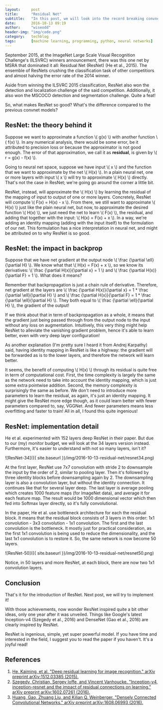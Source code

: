 ```yaml
---
layout:     post
title:      "Residual Net"
subtitle:   "In this post, we will look into the record breaking convnet model of 2015: the Residual Net (ResNet)."
date:       2016-10-13 09:19
author:     "wiseodd"
header-img: "img/code.png"
category:   techblog
tags:       [machine learning, programming, python, neural networks]
---
```


September 2015, at the ImageNet Large Scale Visual Recognition Challenge's (ILSVRC) winners announcement, there was this one net by MSRA that dominated it all: Residual Net (ResNet) (He et al., 2015). The ensemble of ResNets crushing the classification task of other competitiors and almost halving the error rate of the 2014 winner.

Aside from winning the ILSVRC 2015 classification, ResNet also won the detection and localization challenge of the said competition. Additionally, it also won the MSCOCO detection and segmentation challenge. Quite a feat!

So, what makes ResNet so good? What's the difference compared to the previous convnet models?

<h2 class="section-heading">ResNet: the theory behind it</h2>

Suppose we want to approximate a function \\( g(x) \\) with another function \\( f(x) \\). In any numerical analysis, there would be some error, be it attributed to precision loss or because the approximator is not good enough. The error of that approximation, we call it as **residual**, is given by \\( r = g(x) - f(x) \\).

Going to neural net space, suppose we have input \\( x \\) and the function that we want to approximate by the net \\( H(x) \\). In a plain neural net, one or more layers with input \\( x \\) will try to approximate \\( H(x) \\) directly. That's not the case in ResNet; we're going go around the corner a little bit.

ResNet, instead, will approximate the \\( H(x) \\) by learning the residual of the mapping of input to output of one or more layers. Concretely, ResNet will compute \\( F(x) = H(x) - x \\). From there, we still want to approximate \\( H(x) \\) just like the plain neural net, but now, to approximate the desired function \\( H(x) \\), we just need the net to learn \\( F(x) \\), the residual, and adding that together with the input: \\( H(x) = F(x) + x \\). In a way, we're adding an identity mapping (adding with the input itself) to the formulation of our net. This formulation has a nice interpretation in neural net, and might be attributed on to why ResNet is so good.

<h2 class="section-heading">ResNet: the impact in backprop</h2>

Suppose that we have net gradient at the output node \\( \frac {\partial \ell}{\partial H} \\). We know what that \\( H(x) = F(x) + x \\), so we know its derivatives: \\( \frac {\partial H(x)}{\partial x} =  1 \\) and \\( \frac {\partial H(x)}{\partial F} = 1 \\). What does it means?

Remember that backpropagation is just a chain rule of derivative. Therefore, net gradient at the layers are \\( \frac {\partial H(x)}{\partial x} =  1 * \frac {\partial \ell}{\partial H} \\) and \\( \frac {\partial H(x)}{\partial F} =  1 * \frac {\partial \ell}{\partial H} \\). They both equal to \\( \frac {\partial \ell}{\partial H} \\), the gradient of the output!

If we think about that in term of backpropagation as a whole, it means that the gradient just being passed through from the output node to the input without any loss on augmentation. Intuitively, this very thing might help ResNet to alleviate the vanishing gradient problem, hence it's able to learn better, even with very deep layer configuration!

As another explanation (I'm pretty sure I heard it from Andrej Karpathy) said, having identity mapping in ResNet is like a highway: the gradient will be forwarded as is to the lower layers, and therefore the network will learn better.

It seems, the benefit of computing \\( H(x) \\) through its residual is quite free in term of computational cost. First, the time complexity is largely the same as the network need to take into account the identity mapping, which is just some extra pointwise addition. Second, the memory complexity is surprisingly the same as before. We don't need to introduce more parameters to learn the residual, as again, it's just an identity mapping. It might give the ResNet more edge though, as it could learn better with fewer parameters compared to, say, VGGNet. And fewer parameters means less overfitting and faster to train! All in all, I found this quite ingenious!

<h2 class="section-heading">ResNet: implementation detail</h2>

He et al. experimented with 152 layers deep ResNet in their paper. But due to our (my) monitor budget, we will look at the 34 layers version instead. Furthermore, it's easier to understand with not so many layers, isn't it?

![ResNet-34]({{ site.baseurl }}/img/2016-10-13-residual-net/resnet34.png)

At the first layer, ResNet use 7x7 convolution with stride 2 to downsample the input by the order of 2, similar to pooling layer. Then it's followed by three identity blocks before downsampling again by 2. The downsampling layer is also a convolution layer, but without the identity connection. It continues like that for several layer deep. The last layer is average pooling which creates 1000 feature maps (for ImageNet data), and average it for each feature map. The result would be 1000 dimensional vector which then fed into Softmax layer directly, so it's fully convolutional.

In the paper, He et al. use bottleneck architecture for each the residual block. It means that the residual block consists of 3 layers in this order: 1x1 convolution - 3x3 convolution - 1x1 convolution. The first and the last convolution is the bottleneck. It mostly just for practical consideration, as the first 1x1 convolution is being used to reduce the dimensionality, and the last 1x1 convolution is to restore it. So, the same network is now become 50 layers.

![ResNet-50]({{ site.baseurl }}/img/2016-10-13-residual-net/resnet50.png)

Notice, in 50 layers and more ResNet, at each block, there are now two 1x1 convolution layers.

<h2 class="section-heading">Conclusion</h2>

That's it for the introduction of ResNet. Next post, we will try to implement it!

With those achievements, now wonder ResNet inspired quite a bit other ideas, only one year after it was unveiled. Things like Google's latest Inception-v4 (Szegedy et al., 2016) and DenseNet (Gao et al., 2016) are clearly inspired by ResNet.

ResNet is ingenious, simple, yet super powerful model. If you have time and interested in the field, I suggest you to read the paper if you haven't. It's a joyful read!

<h2 class="section-heading">References</h2>

1. [He, Kaiming, et al. "Deep residual learning for image recognition." arXiv preprint arXiv:1512.03385 (2015).](http://arxiv.org/pdf/1512.03385)
2. [Szegedy, Christian, Sergey Ioffe, and Vincent Vanhoucke. "Inception-v4, inception-resnet and the impact of residual connections on learning." arXiv preprint arXiv:1602.07261 (2016).](http://arxiv.org/pdf/1602.07261)
3. [Huang, Gao, Zhuang Liu, and Kilian Q. Weinberger. "Densely Connected Convolutional Networks." arXiv preprint arXiv:1608.06993 (2016).](https://arxiv.org/pdf/1608.06993)